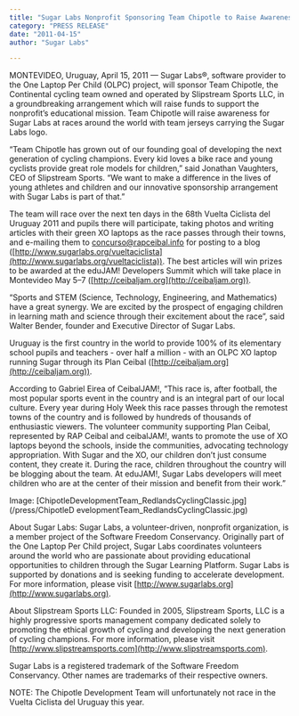 ```yaml
---
title: "Sugar Labs Nonprofit Sponsoring Team Chipotle to Raise Awareness of Educational Mission"
category: "PRESS RELEASE"
date: "2011-04-15"
author: "Sugar Labs"

---
```

<!-- markdownlint-disable -->


MONTEVIDEO, Uruguay, April 15, 2011 — Sugar Labs®, software provider to the
One Laptop Per Child (OLPC) project, will sponsor Team Chipotle, the
Continental cycling team owned and operated by Slipstream Sports LLC, in a
groundbreaking arrangement which will raise funds to support the nonprofit’s
educational mission. Team Chipotle will raise awareness for Sugar Labs at
races around the world with team jerseys carrying the Sugar Labs logo.

“Team Chipotle has grown out of our founding goal of developing the next
generation of cycling champions. Every kid loves a bike race and young
cyclists provide great role models for children,” said Jonathan Vaughters, CEO
of Slipstream Sports. “We want to make a difference in the lives of young
athletes and children and our innovative sponsorship arrangement with Sugar
Labs is part of that.”

The team will race over the next ten days in the 68th Vuelta Ciclista del
Uruguay 2011 and pupils there will participate, taking photos and writing
articles with their green XO laptops as the race passes through their towns,
and e-mailing them to
[concurso@rapceibal.info](mailto:concurso@rapceibal.info) for posting to a
blog ([http://www.sugarlabs.org/vueltaciclista](http://www.sugarlabs.org/vueltaciclista)). The best articles will win
prizes to be awarded at the eduJAM! Developers Summit which will take place in
Montevideo May 5–7 ([http://ceibaljam.org](http://ceibaljam.org)).

“Sports and STEM (Science, Technology, Engineering, and Mathematics) have a
great synergy. We are excited by the prospect of engaging children in learning
math and science through their excitement about the race”, said Walter Bender,
founder and Executive Director of Sugar Labs.

Uruguay is the first country in the world to provide 100% of its elementary
school pupils and teachers - over half a million - with an OLPC XO laptop
running Sugar through its Plan Ceibal ([http://ceibaljam.org](http://ceibaljam.org)).

According to Gabriel Eirea of CeibalJAM!, “This race is, after football, the
most popular sports event in the country and is an integral part of our local
culture. Every year during Holy Week this race passes through the remotest
towns of the country and is followed by hundreds of thousands of enthusiastic
viewers. The volunteer community supporting Plan Ceibal, represented by RAP
Ceibal and ceibalJAM!, wants to promote the use of XO laptops beyond the
schools, inside the communities, advocating technology appropriation. With
Sugar and the XO, our children don’t just consume content, they create it.
During the race, children throughout the country will be blogging about the
team. At eduJAM!, Sugar Labs developers will meet children who are at the
center of their mission and benefit from their work.”

Image: [ChipotleDevelopmentTeam_RedlandsCyclingClassic.jpg](/press/ChipotleD
evelopmentTeam_RedlandsCyclingClassic.jpg)

About Sugar Labs: Sugar Labs, a volunteer-driven, nonprofit organization, is a
member project of the Software Freedom Conservancy. Originally part of the One
Laptop Per Child project, Sugar Labs coordinates volunteers around the world
who are passionate about providing educational opportunities to children
through the Sugar Learning Platform. Sugar Labs is supported by donations and
is seeking funding to accelerate development. For more information, please
visit [http://www.sugarlabs.org](http://www.sugarlabs.org).

About Slipstream Sports LLC: Founded in 2005, Slipstream Sports, LLC is a
highly progressive sports management company dedicated solely to promoting the
ethical growth of cycling and developing the next generation of cycling
champions. For more information, please visit
[http://www.slipstreamsports.com](http://www.slipstreamsports.com).

Sugar Labs is a registered trademark of the Software Freedom Conservancy.
Other names are trademarks of their respective owners.

NOTE: The Chipotle Development Team will unfortunately not race in the Vuelta
Ciclista del Uruguay this year.

